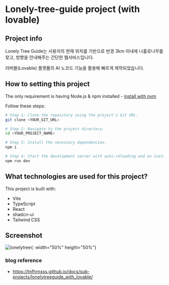 # Lonely-tree-guide project (with lovable)

## Project info
Lonely Tree Guide는 사용자의 현재 위치를 기반으로 반경 3km 이내에 나홀로나무를 찾고, 방향을 안내해주는 간단한 웹서비스입니다.

러버블(Lovable) 플랫폼의 AI 노코드 기능을 활용해 빠르게 제작되었습니다.

## How to setting this project

The only requirement is having Node.js & npm installed - [install with nvm](https://github.com/nvm-sh/nvm#installing-and-updating)

Follow these steps:

```sh
# Step 1: Clone the repository using the project's Git URL.
git clone <YOUR_GIT_URL>

# Step 2: Navigate to the project directory.
cd <YOUR_PROJECT_NAME>

# Step 3: Install the necessary dependencies.
npm i

# Step 4: Start the development server with auto-reloading and an instant preview.
npm run dev
```

## What technologies are used for this project?

This project is built with:

- Vite
- TypeScript
- React
- shadcn-ui
- Tailwind CSS

## Screenshot
  ![lonelytree](https://tnfhrnsss.github.io/docs/sub-projects/img/lonelytree0.png){: width="50%" height="50%"}

### blog reference
* https://tnfhrnsss.github.io/docs/sub-projects/lonelytreeguide_with_lovable/